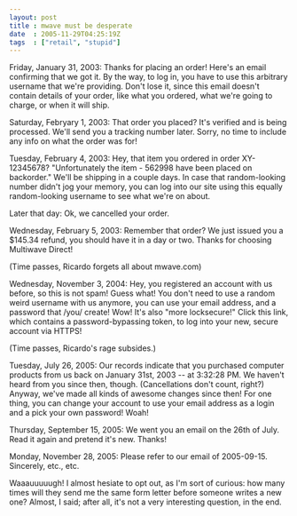 ```yaml
---
layout: post
title : mwave must be desperate
date  : 2005-11-29T04:25:19Z
tags  : ["retail", "stupid"]
---
```

Friday, January 31, 2003: Thanks for placing an order!  Here's an email confirming that we got it.  By the way, to log in, you have to use this arbitrary username that we're providing.  Don't lose it, since this email doesn't contain details of your order, like what you ordered, what we're going to charge, or when it will ship.

Saturday, Febryary 1, 2003: That order you placed?  It's verified and is being processed.  We'll send you a tracking number later.  Sorry, no time to include any info on what the order was for!

Tuesday, February 4, 2003: Hey, that item you ordered in order XY-12345678? "Unfortunately the item - 562998 have been placed on backorder."  We'll be shipping in a couple days.  In case that random-looking number didn't jog your memory, you can log into our site using this equally random-looking username to see what we're on about.

Later that day: Ok, we cancelled your order.

Wednesday, February 5, 2003: Remember that order?  We just issued you a $145.34 refund, you should have it in a day or two.  Thanks for choosing Multiwave Direct!

(Time passes, Ricardo forgets all about mwave.com)

Wednesday, November 3, 2004: Hey, you registered an account with us before, so this is not spam!  Guess what!  You don't need to use a random weird username with us anymore, you can use your email address, and a password that /you/ create!  Wow!  It's also "more  locksecure!"  Click this link, which contains a password-bypassing token, to log into your new, secure account via HTTPS!

(Time passes, Ricardo's rage subsides.)

Tuesday, July 26, 2005: Our records indicate that you purchased computer products from us back on January 31st, 2003 -- at 3:32:28 PM.  We haven't heard from you since then, though.  (Cancellations don't count, right?)  Anyway, we've made all kinds of awesome changes since then!  For one thing, you can change your account to use your email address as a login and a pick your own password!  Woah!

Thursday, September 15, 2005: We went you an email on the 26th of July.  Read it again and pretend it's new.  Thanks!

Monday, November 28, 2005: Please refer to our email of 2005-09-15.  Sincerely, etc., etc.

Waaauuuuugh!  I almost hesiate to opt out, as I'm sort of curious: how many times will they send me the same form letter before someone writes a new one? Almost, I said; after all, it's not a very interesting question, in the end. 
